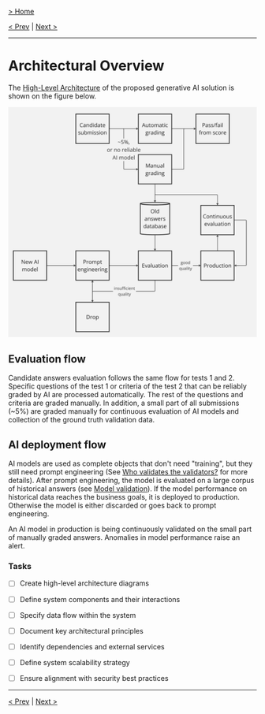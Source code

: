 [> Home](../readme.md)

[< Prev](readme)  |  [Next >](../6.Diagrams/readme)

---

# Architectural Overview

The [High-Level Architecture](#architectural-overview) of the proposed generative AI solution is shown on the figure below.

![AI architecture](ai-architecture.png)


## Evaluation flow

Candidate answers evaluation follows the same flow for tests 1 and 2. Specific questions of the test 1 or criteria of the test 2 that can be reliably graded by AI are processed automatically. The rest of the questions and criteria are graded manually. In addition, a small part of all submissions (~5%) are graded manually for continuous evaluation of AI models and collection of the ground truth validation data.


## AI deployment flow

AI models are used as complete objects that don't need "training", but they still need prompt engineering (See [Who validates the validators?](../references.md#llm-validators) for more details). After prompt engineering, the model is evaluated on a large corpus of historical answers (see [Model validation](guardrails.md#model-validation)). If the model performance on historical data reaches the business goals, it is deployed to production. Otherwise the model is either discarded or goes back to prompt engineering.

An AI model in production is being continuously validated on the small part of manually graded answers. Anomalies in model performance raise an alert.


### **Tasks**
* [ ] Create high-level architecture diagrams
* [ ] Define system components and their interactions
* [ ] Specify data flow within the system
* [ ] Document key architectural principles
* [ ] Identify dependencies and external services
* [ ] Define system scalability strategy
* [ ] Ensure alignment with security best practices


---

[< Prev](readme)  |  [Next >](../6.Diagrams/readme)
